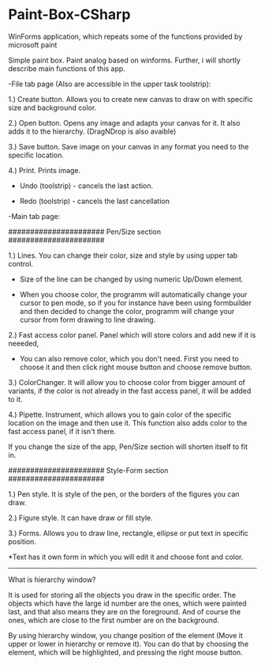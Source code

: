 # Paint-Box-CSharp
WinForms application, which repeats some of the functions provided by microsoft paint

Simple paint box. Paint analog based on winforms.
Further, i will shortly describe main functions of this app.

-File tab page (Also are accessible in the upper task toolstrip):

1.) Create button. Allows you to create new canvas to draw on
with specific size and background color.

2.) Open button. Opens any image and adapts your canvas for it. It also
adds it to the hierarchy. (DragNDrop is also avaible)

3.) Save button. Save image on your canvas in any format you need to the specific location.

4.) Print. Prints image.

* Undo (toolstrip) - cancels the last action.

* Redo (toolstrip) - cancels the last cancellation 

-Main tab page:

###################### Pen/Size section ######################

1.) Lines. You can change their color, size and style by using upper tab control.

* Size of the line can be changed by using numeric Up/Down element.

* When you choose color, the programm will automatically change your cursor to pen mode, so if
you for instance have been using formbuilder and then decided to change the color, programm will
change your cursor from form drawing to line drawing.

2.) Fast access color panel. Panel which will store colors and add new if it is neeeded,

* You can also remove color, which you don't need. First you need to choose it and then
click right mouse button and choose remove button.

3.) ColorChanger. It will allow you to choose color from bigger amount of variants, if 
the color is not already in the fast access panel, it will be added to it.

4.) Pipette. Instrument, which allows you to gain color of the specific location on the image and
then use it. This function also adds color to the fast access panel, if it isn't there.

If you change the size of the app, Pen/Size section will shorten itself to fit in.

###################### Style-Form section ######################

1.) Pen style. It is style of the pen, or the borders of the figures you can draw.

2.) Figure style. It can have draw or fill style.

3.) Forms. Allows you to draw line, rectangle, ellipse or put text in specific position.

*Text has it own form in which you will edit it and choose font and color.

----------------------------------------------------------------------------------------------------------------

What is hierarchy window?

It is used for storing all the objects you draw in the specific order.
The objects which have the large id number are the ones, which were painted last, and that
also means they are on the foreground. And of course the ones, which are close to the first number are on the
background.

By using hierarchy window, you change position of the element (Move it upper or lower in hierarchy or remove it).
You can do that by choosing the element, which will be highlighted, and pressing the right mouse button.
